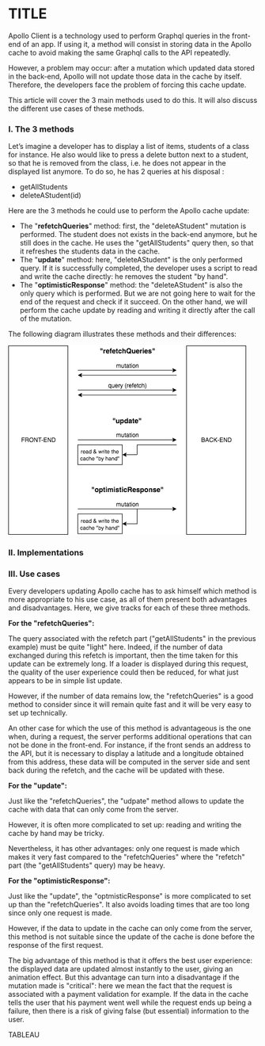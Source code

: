 TITLE
=====

Apollo Client is a technology used to perform Graphql queries in the front-end of an app. If using it, a method will consist in storing data in the Apollo cache to avoid making the same Graphql calls to the API repeatedly.

However, a problem may occur: after a mutation which updated data stored in the back-end, Apollo will not update those data in the cache by itself. Therefore, the developers face the problem of forcing this cache update.

This article will cover the 3 main methods used to do this. It will also discuss the different use cases of these methods.

### I. The 3 methods

Let’s imagine a developer has to display a list of items, students of a class for instance. He also would like to press a delete button next to a student, so that he is removed from the class, i.e. he does not appear in the displayed list anymore. To do so, he has 2 queries at his disposal :
- getAllStudents
- deleteAStudent(id) 

Here are the 3 methods he could use to perform the Apollo cache update:
- The "**refetchQueries**" method: first, the "deleteAStudent" mutation is performed. The student does not exists in the back-end anymore, but he still does in the cache. He uses the "getAllStudents" query then, so that it refreshes the students data in the cache.
- The "**update**" method: here, "deleteAStudent" is the only performed query. If it is successfully completed, the developer uses a script to read and write the cache directly: he removes the student "by hand".
- The "**optimisticResponse**" method: the "deleteAStudent" is also the only query which is performed. But we are not going here to wait for the end of the request and check if it succeed. On the other hand, we will perform the cache update by reading and writing it directly after the call of the mutation.

The following diagram illustrates these methods and their differences:

![The 3 methods](/images/update_methods.png)

### II. Implementations

### III. Use cases

Every developers updating Apollo cache has to ask himself which method is more appropriate to his use case, as all of them present both advantages and disadvantages. Here, we give tracks for each of these three methods.

**For the "refetchQueries":**

The query associated with the refetch part ("getAllStudents" in the previous example) must be quite "light" here. Indeed, if the number of data exchanged during this refetch is important, then the time taken for this update can be extremely long. If a loader is displayed during this request, the quality of the user experience could then be reduced, for what just appears to be in simple list update. 

However, if the number of data remains low, the "refetchQueries" is a good method to consider since it will remain quite fast and it will be very easy to set up technically.

An other case for which the use of this method is advantageous is the one when, during a request, the server performs additional operations that can not be done in the front-end. For instance, if the front sends an address to the API, but it is necessary to display a latitude and a longitude obtained from this address, these data will be computed in the server side and sent back during the refetch, and the cache will be updated with these.

**For the "update":**

Just like the "refetchQueries", the "udpate" method allows to update the cache with data that can only come from the server.

However, it is often more complicated to set up: reading and writing the cache by hand may be tricky.

Nevertheless, it has other advantages: only one request is made which makes it very fast compared to the "refetchQueries" where the "refetch" part (the "getAllStudents" query) may be heavy.

**For the "optimisticResponse":**

Just like the "update", the "optmisticResponse" is more complicated to set up than the "refetchQueries". It also avoids loading times that are too long since only one request is made.

However, if the data to update in the cache can only come from the server, this method is not suitable since the update of the cache is done before the response of the first request.

The big advantage of this method is that it offers the best user experience: the displayed data are updated almost instantly to the user, giving an animation effect. But this advantage can turn into a disadvantage if the mutation made is "critical": here we mean the fact that the request is associated with a payment validation for example. If the data in the cache tells the user that his payment went well while the request ends up being a failure, then there is a risk of giving false (but essential) information to the user.

TABLEAU
